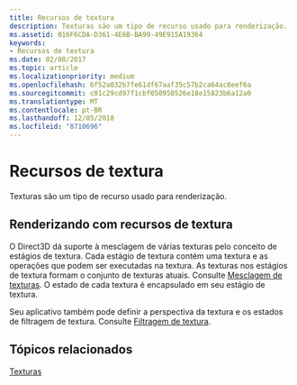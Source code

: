 ```yaml
---
title: Recursos de textura
description: Texturas são um tipo de recurso usado para renderização.
ms.assetid: 016F6CDA-D361-4E6B-BA99-49E915A19364
keywords:
- Recursos de textura
ms.date: 02/08/2017
ms.topic: article
ms.localizationpriority: medium
ms.openlocfilehash: 6f52a032b7fe61df67aaf35c57b2ca64ac8eef6a
ms.sourcegitcommit: c01c29cd97f1cbf050950526e18e15823b6a12a0
ms.translationtype: MT
ms.contentlocale: pt-BR
ms.lasthandoff: 12/05/2018
ms.locfileid: "8710696"
---
```

# <a name="texture-resources"></a>Recursos de textura


Texturas são um tipo de recurso usado para renderização.

## <a name="span-idrenderingwithtextureresourcesspanspan-idrenderingwithtextureresourcesspanspan-idrenderingwithtextureresourcesspanrendering-with-texture-resources"></a><span id="Rendering_with_Texture_Resources"></span><span id="rendering_with_texture_resources"></span><span id="RENDERING_WITH_TEXTURE_RESOURCES"></span>Renderizando com recursos de textura


O Direct3D dá suporte à mesclagem de várias texturas pelo conceito de estágios de textura. Cada estágio de textura contém uma textura e as operações que podem ser executadas na textura. As texturas nos estágios de textura formam o conjunto de texturas atuais. Consulte [Mesclagem de texturas](texture-blending.md). O estado de cada textura é encapsulado em seu estágio de textura.

Seu aplicativo também pode definir a perspectiva da textura e os estados de filtragem de textura. Consulte [Filtragem de textura](texture-filtering.md).

## <a name="span-idrelated-topicsspanrelated-topics"></a><span id="related-topics"></span>Tópicos relacionados


[Texturas](textures.md)

 

 




